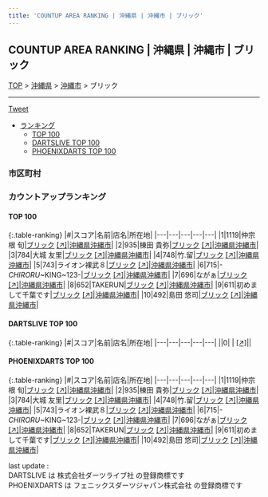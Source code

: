 ```yaml
---
title: 'COUNTUP AREA RANKING | 沖縄県 | 沖縄市 | ブリック'
---
```

## COUNTUP AREA RANKING | 沖縄県 | 沖縄市 | ブリック

[TOP](/darts/rank/) > [沖縄県](/darts/rank/沖縄県/) > [沖縄市](/darts/rank/沖縄県/沖縄市/) > ブリック

___

<a href="https://twitter.com/share?ref_src=twsrc%5Etfw" data-text="COUNTUP AREA RANKING | 沖縄県沖縄市ブリック" class="twitter-share-button" data-hashtags="DARTSLIVE,PHOENIXDARTS,darts,ダーツ" data-show-count="false">Tweet</a>

* [ランキング](#カウントアップランキング)
    * [TOP 100](#top-100)
    * [DARTSLIVE TOP 100](#dartslive-top-100)
    * [PHOENIXDARTS TOP 100](#phoenixdarts-top-100)

### 市区町村

<ul>

</ul>

### カウントアップランキング

#### TOP 100



{:.table-ranking}
|#|スコア|名前|店名|所在地|
|---|---|---|---|---|
|1|1119|<span class="rank-name-pd"><span class="pro-icon-pd"></span>仲宗根 旬</span>|<a href="/darts/rank/shops/96536.html">ブリック</a> <a href="https://vs.phoenixdarts.com/jp/shop/shopDetailInfo/s_96536?s_seq=96536">[↗]</a>|<a href="/darts/rank/沖縄県/沖縄市">沖縄県沖縄市</a>|
|2|935|<span class="rank-name-pd"><span class="pro-icon-pd"></span>棟田 貴弥</span>|<a href="/darts/rank/shops/96536.html">ブリック</a> <a href="https://vs.phoenixdarts.com/jp/shop/shopDetailInfo/s_96536?s_seq=96536">[↗]</a>|<a href="/darts/rank/沖縄県/沖縄市">沖縄県沖縄市</a>|
|3|784|<span class="rank-name-pd"><span class="pro-icon-pd"></span>大城 友里</span>|<a href="/darts/rank/shops/96536.html">ブリック</a> <a href="https://vs.phoenixdarts.com/jp/shop/shopDetailInfo/s_96536?s_seq=96536">[↗]</a>|<a href="/darts/rank/沖縄県/沖縄市">沖縄県沖縄市</a>|
|4|748|<span class="rank-name-pd">竹.留</span>|<a href="/darts/rank/shops/96536.html">ブリック</a> <a href="https://vs.phoenixdarts.com/jp/shop/shopDetailInfo/s_96536?s_seq=96536">[↗]</a>|<a href="/darts/rank/沖縄県/沖縄市">沖縄県沖縄市</a>|
|5|743|<span class="rank-name-pd">ライオン裸武８</span>|<a href="/darts/rank/shops/96536.html">ブリック</a> <a href="https://vs.phoenixdarts.com/jp/shop/shopDetailInfo/s_96536?s_seq=96536">[↗]</a>|<a href="/darts/rank/沖縄県/沖縄市">沖縄県沖縄市</a>|
|6|715|<span class="rank-name-pd">-*CHIRORU*~KING~123-</span>|<a href="/darts/rank/shops/96536.html">ブリック</a> <a href="https://vs.phoenixdarts.com/jp/shop/shopDetailInfo/s_96536?s_seq=96536">[↗]</a>|<a href="/darts/rank/沖縄県/沖縄市">沖縄県沖縄市</a>|
|7|696|<span class="rank-name-pd">ながぁ</span>|<a href="/darts/rank/shops/96536.html">ブリック</a> <a href="https://vs.phoenixdarts.com/jp/shop/shopDetailInfo/s_96536?s_seq=96536">[↗]</a>|<a href="/darts/rank/沖縄県/沖縄市">沖縄県沖縄市</a>|
|8|652|<span class="rank-name-pd">TAKERUN</span>|<a href="/darts/rank/shops/96536.html">ブリック</a> <a href="https://vs.phoenixdarts.com/jp/shop/shopDetailInfo/s_96536?s_seq=96536">[↗]</a>|<a href="/darts/rank/沖縄県/沖縄市">沖縄県沖縄市</a>|
|9|611|<span class="rank-name-pd">初めまして千葉です</span>|<a href="/darts/rank/shops/96536.html">ブリック</a> <a href="https://vs.phoenixdarts.com/jp/shop/shopDetailInfo/s_96536?s_seq=96536">[↗]</a>|<a href="/darts/rank/沖縄県/沖縄市">沖縄県沖縄市</a>|
|10|492|<span class="rank-name-pd"><span class="pro-icon-pd"></span>島田 悠司</span>|<a href="/darts/rank/shops/96536.html">ブリック</a> <a href="https://vs.phoenixdarts.com/jp/shop/shopDetailInfo/s_96536?s_seq=96536">[↗]</a>|<a href="/darts/rank/沖縄県/沖縄市">沖縄県沖縄市</a>|


#### DARTSLIVE TOP 100



{:.table-ranking}
|#|スコア|名前|店名|所在地|
|---|---|---|---|---|
||0|<span class="rank-name-dl"> </span>|<a href="/darts/rank/shops/.html"></a> <a href="">[↗]</a>|<a href="/darts/rank//"></a>|


#### PHOENIXDARTS TOP 100



{:.table-ranking}
|#|スコア|名前|店名|所在地|
|---|---|---|---|---|
|1|1119|<span class="rank-name-pd"><span class="pro-icon-pd"></span>仲宗根 旬</span>|<a href="/darts/rank/shops/96536.html">ブリック</a> <a href="https://vs.phoenixdarts.com/jp/shop/shopDetailInfo/s_96536?s_seq=96536">[↗]</a>|<a href="/darts/rank/沖縄県/沖縄市">沖縄県沖縄市</a>|
|2|935|<span class="rank-name-pd"><span class="pro-icon-pd"></span>棟田 貴弥</span>|<a href="/darts/rank/shops/96536.html">ブリック</a> <a href="https://vs.phoenixdarts.com/jp/shop/shopDetailInfo/s_96536?s_seq=96536">[↗]</a>|<a href="/darts/rank/沖縄県/沖縄市">沖縄県沖縄市</a>|
|3|784|<span class="rank-name-pd"><span class="pro-icon-pd"></span>大城 友里</span>|<a href="/darts/rank/shops/96536.html">ブリック</a> <a href="https://vs.phoenixdarts.com/jp/shop/shopDetailInfo/s_96536?s_seq=96536">[↗]</a>|<a href="/darts/rank/沖縄県/沖縄市">沖縄県沖縄市</a>|
|4|748|<span class="rank-name-pd">竹.留</span>|<a href="/darts/rank/shops/96536.html">ブリック</a> <a href="https://vs.phoenixdarts.com/jp/shop/shopDetailInfo/s_96536?s_seq=96536">[↗]</a>|<a href="/darts/rank/沖縄県/沖縄市">沖縄県沖縄市</a>|
|5|743|<span class="rank-name-pd">ライオン裸武８</span>|<a href="/darts/rank/shops/96536.html">ブリック</a> <a href="https://vs.phoenixdarts.com/jp/shop/shopDetailInfo/s_96536?s_seq=96536">[↗]</a>|<a href="/darts/rank/沖縄県/沖縄市">沖縄県沖縄市</a>|
|6|715|<span class="rank-name-pd">-*CHIRORU*~KING~123-</span>|<a href="/darts/rank/shops/96536.html">ブリック</a> <a href="https://vs.phoenixdarts.com/jp/shop/shopDetailInfo/s_96536?s_seq=96536">[↗]</a>|<a href="/darts/rank/沖縄県/沖縄市">沖縄県沖縄市</a>|
|7|696|<span class="rank-name-pd">ながぁ</span>|<a href="/darts/rank/shops/96536.html">ブリック</a> <a href="https://vs.phoenixdarts.com/jp/shop/shopDetailInfo/s_96536?s_seq=96536">[↗]</a>|<a href="/darts/rank/沖縄県/沖縄市">沖縄県沖縄市</a>|
|8|652|<span class="rank-name-pd">TAKERUN</span>|<a href="/darts/rank/shops/96536.html">ブリック</a> <a href="https://vs.phoenixdarts.com/jp/shop/shopDetailInfo/s_96536?s_seq=96536">[↗]</a>|<a href="/darts/rank/沖縄県/沖縄市">沖縄県沖縄市</a>|
|9|611|<span class="rank-name-pd">初めまして千葉です</span>|<a href="/darts/rank/shops/96536.html">ブリック</a> <a href="https://vs.phoenixdarts.com/jp/shop/shopDetailInfo/s_96536?s_seq=96536">[↗]</a>|<a href="/darts/rank/沖縄県/沖縄市">沖縄県沖縄市</a>|
|10|492|<span class="rank-name-pd"><span class="pro-icon-pd"></span>島田 悠司</span>|<a href="/darts/rank/shops/96536.html">ブリック</a> <a href="https://vs.phoenixdarts.com/jp/shop/shopDetailInfo/s_96536?s_seq=96536">[↗]</a>|<a href="/darts/rank/沖縄県/沖縄市">沖縄県沖縄市</a>|


<div class="footer border-top border-gray-light mt-5 pt-3 text-right text-gray">
    last update : <span style="font-weight: italic" id="foot_last_modified"></span><br />
    DARTSLIVE は 株式会社ダーツライブ社 の登録商標です<br />
    PHOENIXDARTS は フェニックスダーツジャパン株式会社 の登録商標です<br />
</div>

<script src="https://cdnjs.cloudflare.com/ajax/libs/jquery.tablesorter/2.31.3/js/jquery.tablesorter.min.js" integrity="sha512-qzgd5cYSZcosqpzpn7zF2ZId8f/8CHmFKZ8j7mU4OUXTNRd5g+ZHBPsgKEwoqxCtdQvExE5LprwwPAgoicguNg==" crossorigin="anonymous" referrerpolicy="no-referrer"></script>
<link rel="stylesheet" href="https://cdnjs.cloudflare.com/ajax/libs/jquery.tablesorter/2.31.3/css/theme.default.min.css" integrity="sha512-wghhOJkjQX0Lh3NSWvNKeZ0ZpNn+SPVXX1Qyc9OCaogADktxrBiBdKGDoqVUOyhStvMBmJQ8ZdMHiR3wuEq8+w==" crossorigin="anonymous" referrerpolicy="no-referrer" />
<script>
$(function() {
    $(".table-ranking").tablesorter({sortList:[[0, 0]]});
    $("#foot_last_modified").text(formatDate(new Date(document.lastModified), 'yyyy-MM-dd HH:mm:ss'));
});
</script>

<script async src="https://platform.twitter.com/widgets.js" charset="utf-8"></script>